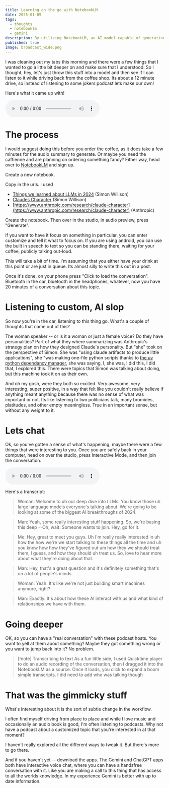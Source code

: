 ```yaml
---
title: Learning on the go with NotebookLM
date: 2025-01-09
tags:
  - thoughts
  - notebooklm
  - gemini
description: By utilizing NotebookLM, an AI model capable of generating audio summaries and interactive conversations, you can create customized podcasts on-the-go.  You can also join the conversation.
published: true
image: broadcast_wide.png
---
```

I was cleaning out my tabs this morning and there were a few things that I wanted to go a little bit deeper on and make sure that I understood. So I thought, hey, let's just throw this stuff into a model and then see if I can listen to it while driving back from the coffee shop.  Its about a 12 minute drive, so instead of listening to some jokers podcast lets make our own!

Here's what it came up with!

<audio controls>
<source src="/2024_Overview.mp3" type="audio/mp3">
Your browser doesn't support audio player
</audio>

# The process

I would suggest doing this before you order the coffee, as it does take a few minutes for the audio summary to generate.  Or maybe you need the caffienne and are planning on ordering something fancy?  Either way, head over to [NotebookLM](https://notebooklm.google/) and sign up.

Create a new notebook.

Copy in the urls.  I used
- [Things we learned about LLMs in 2024](https://simonwillison.net/2024/Dec/31/llms-in-2024/?ref=labnotes.org) (Simon Willison)
- [Claudes Character](https://simonwillison.net/2024/Jun/8/claudes-character/) (Simon Willison)
- [https://www.anthropic.com/research/claude-character](https://www.anthropic.com/research/claude-character) (Anthropic)

Create the notebook.  Then over in the studio, in audio preview, press "Generate".

If you want to have it focus on something in particular, you can enter customize and tell it what to focus on.  If you are using android, you can use the built in speech to text so you can be standing there, waiting for your coffee, publicly talking out-loud.

This will take a bit of time.  I'm assuming that you either have your drink at this point or are just in queue.  Its almost silly to write this out in a post.

Once it's done, on your phone press "Click to load the conversation".  Bluetooth in the car, bluetooth in the headphones, whatever, now you have 20 minutes of a conversation about this topic.

# Listening to custom, AI slop

So now you're in the car, listening to this thing go. What's a couple of thoughts that came out of this? 

The woman speaker -- or is it a woman or just a female voice?  Do they have personalities?  Part of what they where summarizing was Anthropic's strategy plan on how they designed Claude's personality.  But "she" took on the perspective of Simon. She was "using claude artifacts to produce little applications", she "was making one-file python scripts thanks to [the uv python dependancy manager](https://github.com/astral-sh/uv), she was saying, I, she was, I did this, I did that, I explored this. There were topics that Simon was talking about doing, but this machine took it on as their own.

And oh my gosh, were they both so excited. Very awesome, very interesting, super positive, in a way that felt like you couldn't really believe if anything meant anything because there was no sense of what was important or not.  Its like listening to two politicians talk, many bromides, platitudes, and other empty meaningless.  True in an important sense, but without any weight to it.

# Lets chat

Ok, so you've gotten a sense of what's happening, maybe there were a few things that were interesting to you.  Once you are safely back in your computer, head on over the studio, press Interactive Mode, and then join the conversation.

<audio controls>
<source src="/chatback.mp3" type="audio/mp3">
Your browser doesn't support audio player
</audio>

Here's a transcript:

> Woman: Welcome to uh our deep dive into LLMs. You know those uh large language models everyone's talking about. We're going to be looking at some of the biggest AI breakthroughs of 2024.

> Man: Yeah, some really interesting stuff happening. So, we're basing this deep --Oh, wait. Someone wants to join. Hey, go for it.

> Me: Hey, great to meet you guys. Uh I'm really really interested in uh how the how we're we start talking to these things all the time and uh you know how how they've figured out um how they we should treat them, I guess, and how they should uh treat us. So, love to hear more about what they're doing about that.

>Man: Hey, that's a great question and it's definitely something that's on a lot of people's minds.

> Woman: Yeah. It's like we're not just building smart machines anymore, right?

> Man: Exactly. It's about how these AI interact with us and what kind of relationships we have with them.

# Going deeper

OK, so you can have a "real conversation" with these podcast hosts.  You want to yell at them about something?  Maybe they got something wrong or you want to jump back into it?  No problem.

> [!note] Transcribing to text
 As a fun little side, I used Quicktime player to do an audio recording of the conversation, then I dragged it into the NotebookLM as a source.  Once it loads, you click to expand a boom simple transcripts.
 I did need to add who was talking though

# That was the gimmicky stuff

What's interesting about it is the sort of subtle change in the workflow. 

I often find myself driving from place to place and while I love music and occasionally an audio book is good, I'm often listening to podcasts. Why not have a podcast about a customized topic that you're interested in at that moment?

I haven't really explored all the different ways to tweak it. But there's more to go there.

And if you haven't yet -- download the apps.  The Gemini and ChatGPT apps both have interactive voice chat, where you can have a handsfree conversation with it.  Like you are making a call to this thing that has access to all the worlds knowledge.  In my experience Gemini is better with up to date information.